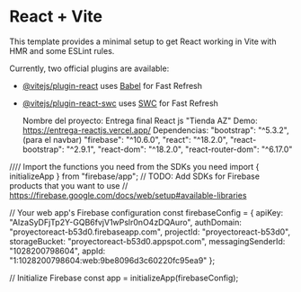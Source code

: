 # React + Vite

This template provides a minimal setup to get React working in Vite with HMR and some ESLint rules.

Currently, two official plugins are available:

- [@vitejs/plugin-react](https://github.com/vitejs/vite-plugin-react/blob/main/packages/plugin-react/README.md) uses [Babel](https://babeljs.io/) for Fast Refresh
- [@vitejs/plugin-react-swc](https://github.com/vitejs/vite-plugin-react-swc) uses [SWC](https://swc.rs/) for Fast Refresh

  Nombre del proyecto: Entrega final React js "Tienda AZ"
  Demo: https://entrega-reactjs.vercel.app/
  Dependencias: 
    "bootstrap": "^5.3.2", (para el navbar)
    "firebase": "^10.6.0",
    "react": "^18.2.0",
    "react-bootstrap": "^2.9.1",
    "react-dom": "^18.2.0",
    "react-router-dom": "^6.17.0"


//// Import the functions you need from the SDKs you need
import { initializeApp } from "firebase/app";
// TODO: Add SDKs for Firebase products that you want to use
// https://firebase.google.com/docs/web/setup#available-libraries

// Your web app's Firebase configuration
const firebaseConfig = {
  apiKey: "AIzaSyDFjTp2Y-GQB6fvjV1wPslr0nO4zDQAuro",
  authDomain: "proyectoreact-b53d0.firebaseapp.com",
  projectId: "proyectoreact-b53d0",
  storageBucket: "proyectoreact-b53d0.appspot.com",
  messagingSenderId: "1028200798604",
  appId: "1:1028200798604:web:9be8096d3c60220fc95ea9"
};

// Initialize Firebase
const app = initializeApp(firebaseConfig);

